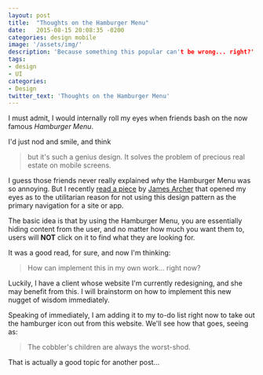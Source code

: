 ```yaml
---
layout: post
title:  "Thoughts on the Hamburger Menu"
date:   2015-08-15 20:08:35 -0200
categories: design mobile
image: '/assets/img/'
description: 'Because something this popular can't be wrong... right?'
tags:
- design
- UI
categories:
- Design
twitter_text: 'Thoughts on the Hamburger Menu'
---
```


I must admit, I would internally roll my eyes when friends bash on the now famous _Hamburger Menu_.

I'd just nod and smile, and think

>but it's such a genius design. It solves the problem of precious real estate on mobile screens.

I guess those friends never really explained _why_ the Hamburger Menu was so annoying. But I recently [read a piece](http://deep.design/the-hamburger-menu/) by [James Archer](http://www.jamesarcher.me/) that opened my eyes as to the utilitarian reason for not using this design pattern as the primary navigation for a site or app.

The basic idea is that by using the Hamburger Menu, you are essentially hiding content from the user, and no matter how much you want them to, users will **NOT** click on it to find what they are looking for.

It was a good read, for sure, and now I'm thinking:

>How can implement this in my own work... right now?

Luckily, I have a client whose website I'm currently redesigning, and she may benefit from this. I will brainstorm on how to implement this new nugget of wisdom immediately.

Speaking of immediately, I am adding it to my to-do list right now to take out the hamburger icon out from this website. We'll see how that goes, seeing as:

>The cobbler's children are always the worst-shod.

That is actually a good topic for another post...
